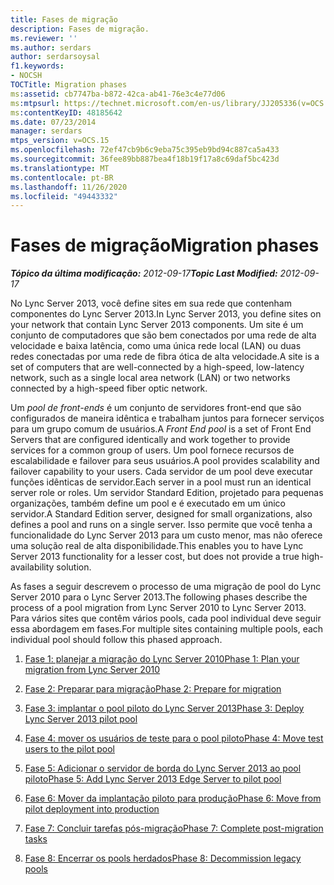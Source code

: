 ```yaml
---
title: Fases de migração
description: Fases de migração.
ms.reviewer: ''
ms.author: serdars
author: serdarsoysal
f1.keywords:
- NOCSH
TOCTitle: Migration phases
ms:assetid: cb7747ba-b872-42ca-ab41-76e3c4e77d06
ms:mtpsurl: https://technet.microsoft.com/en-us/library/JJ205336(v=OCS.15)
ms:contentKeyID: 48185642
ms.date: 07/23/2014
manager: serdars
mtps_version: v=OCS.15
ms.openlocfilehash: 72ef47cb9b6c9eba75c395eb9bd94c887ca5a433
ms.sourcegitcommit: 36fee89bb887bea4f18b19f17a8c69daf5bc423d
ms.translationtype: MT
ms.contentlocale: pt-BR
ms.lasthandoff: 11/26/2020
ms.locfileid: "49443332"
---
```

# <a name="migration-phases"></a><span data-ttu-id="30285-103">Fases de migração</span><span class="sxs-lookup"><span data-stu-id="30285-103">Migration phases</span></span>

<div data-xmlns="http://www.w3.org/1999/xhtml">

<div class="topic" data-xmlns="http://www.w3.org/1999/xhtml" data-msxsl="urn:schemas-microsoft-com:xslt" data-cs="https://msdn.microsoft.com/">

<div data-asp="https://msdn2.microsoft.com/asp">



</div>

<div id="mainSection">

<div id="mainBody"><span data-ttu-id="30285-104">

<span> </span></span><span class="sxs-lookup"><span data-stu-id="30285-104">

<span> </span></span></span>

<span data-ttu-id="30285-105">_**Tópico da última modificação:** 2012-09-17_</span><span class="sxs-lookup"><span data-stu-id="30285-105">_**Topic Last Modified:** 2012-09-17_</span></span>

<span data-ttu-id="30285-106">No Lync Server 2013, você define sites em sua rede que contenham componentes do Lync Server 2013.</span><span class="sxs-lookup"><span data-stu-id="30285-106">In Lync Server 2013, you define sites on your network that contain Lync Server 2013 components.</span></span> <span data-ttu-id="30285-107">Um site é um conjunto de computadores que são bem conectados por uma rede de alta velocidade e baixa latência, como uma única rede local (LAN) ou duas redes conectadas por uma rede de fibra ótica de alta velocidade.</span><span class="sxs-lookup"><span data-stu-id="30285-107">A site is a set of computers that are well-connected by a high-speed, low-latency network, such as a single local area network (LAN) or two networks connected by a high-speed fiber optic network.</span></span>

<span data-ttu-id="30285-108">Um *pool de front-ends* é um conjunto de servidores front-end que são configurados de maneira idêntica e trabalham juntos para fornecer serviços para um grupo comum de usuários.</span><span class="sxs-lookup"><span data-stu-id="30285-108">A *Front End pool* is a set of Front End Servers that are configured identically and work together to provide services for a common group of users.</span></span> <span data-ttu-id="30285-109">Um pool fornece recursos de escalabilidade e failover para seus usuários.</span><span class="sxs-lookup"><span data-stu-id="30285-109">A pool provides scalability and failover capability to your users.</span></span> <span data-ttu-id="30285-110">Cada servidor de um pool deve executar funções idênticas de servidor.</span><span class="sxs-lookup"><span data-stu-id="30285-110">Each server in a pool must run an identical server role or roles.</span></span> <span data-ttu-id="30285-111">Um servidor Standard Edition, projetado para pequenas organizações, também define um pool e é executado em um único servidor.</span><span class="sxs-lookup"><span data-stu-id="30285-111">A Standard Edition server, designed for small organizations, also defines a pool and runs on a single server.</span></span> <span data-ttu-id="30285-112">Isso permite que você tenha a funcionalidade do Lync Server 2013 para um custo menor, mas não oferece uma solução real de alta disponibilidade.</span><span class="sxs-lookup"><span data-stu-id="30285-112">This enables you to have Lync Server 2013 functionality for a lesser cost, but does not provide a true high-availability solution.</span></span>

<span data-ttu-id="30285-113">As fases a seguir descrevem o processo de uma migração de pool do Lync Server 2010 para o Lync Server 2013.</span><span class="sxs-lookup"><span data-stu-id="30285-113">The following phases describe the process of a pool migration from Lync Server 2010 to Lync Server 2013.</span></span> <span data-ttu-id="30285-114">Para vários sites que contêm vários pools, cada pool individual deve seguir essa abordagem em fases.</span><span class="sxs-lookup"><span data-stu-id="30285-114">For multiple sites containing multiple pools, each individual pool should follow this phased approach.</span></span>

1.  [<span data-ttu-id="30285-115">Fase 1: planejar a migração do Lync Server 2010</span><span class="sxs-lookup"><span data-stu-id="30285-115">Phase 1: Plan your migration from Lync Server 2010</span></span>](phase-1-plan-your-migration-from-lync-server-2010.md)

2.  [<span data-ttu-id="30285-116">Fase 2: Preparar para migração</span><span class="sxs-lookup"><span data-stu-id="30285-116">Phase 2: Prepare for migration</span></span>](phase-2-prepare-for-migration.md)

3.  [<span data-ttu-id="30285-117">Fase 3: implantar o pool piloto do Lync Server 2013</span><span class="sxs-lookup"><span data-stu-id="30285-117">Phase 3: Deploy Lync Server 2013 pilot pool</span></span>](phase-3-deploy-lync-server-2013-pilot-pool.md)

4.  [<span data-ttu-id="30285-118">Fase 4: mover os usuários de teste para o pool piloto</span><span class="sxs-lookup"><span data-stu-id="30285-118">Phase 4: Move test users to the pilot pool</span></span>](phase-4-move-test-users-to-the-pilot-pool.md)

5.  [<span data-ttu-id="30285-119">Fase 5: Adicionar o servidor de borda do Lync Server 2013 ao pool piloto</span><span class="sxs-lookup"><span data-stu-id="30285-119">Phase 5: Add Lync Server 2013 Edge Server to pilot pool</span></span>](phase-5-add-lync-server-2013-edge-server-to-pilot-pool.md)

6.  [<span data-ttu-id="30285-120">Fase 6: Mover da implantação piloto para produção</span><span class="sxs-lookup"><span data-stu-id="30285-120">Phase 6: Move from pilot deployment into production</span></span>](phase-6-move-from-pilot-deployment-into-production.md)

7.  [<span data-ttu-id="30285-121">Fase 7: Concluir tarefas pós-migração</span><span class="sxs-lookup"><span data-stu-id="30285-121">Phase 7: Complete post-migration tasks</span></span>](phase-7-complete-post-migration-tasks.md)

8.  [<span data-ttu-id="30285-122">Fase 8: Encerrar os pools herdados</span><span class="sxs-lookup"><span data-stu-id="30285-122">Phase 8: Decommission legacy pools</span></span>](phase-8-decommission-legacy-pools.md)

<span data-ttu-id="30285-123"></div>

<span> </span>

</div>

</div>

</span><span class="sxs-lookup"><span data-stu-id="30285-123"></div>

<span> </span>

</div>

</div>

</span></span></div>

